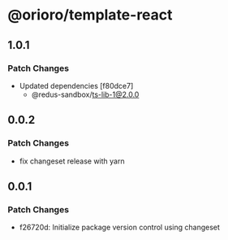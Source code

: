 # @orioro/template-react

## 1.0.1

### Patch Changes

- Updated dependencies [f80dce7]
  - @redus-sandbox/ts-lib-1@2.0.0

## 0.0.2

### Patch Changes

- fix changeset release with yarn

## 0.0.1

### Patch Changes

- f26720d: Initialize package version control using changeset
